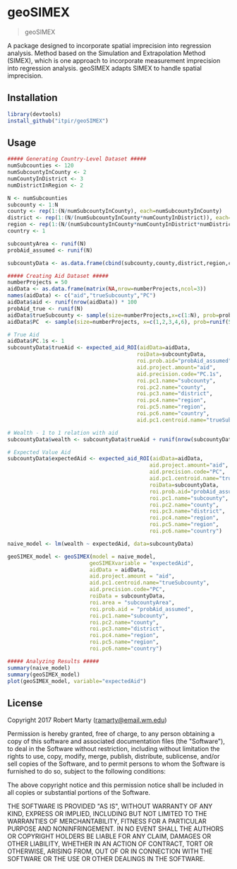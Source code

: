 
# geoSIMEX

> geoSIMEX

A package designed to incorporate spatial imprecision into regression analysis. Method based on the Simulation and Extrapolation Method (SIMEX), which is one approach to incorporate measurement imprecision into regression analysis. geoSIMEX adapts SIMEX to handle spatial imprecision.   

## Installation
```r
library(devtools)
install_github("itpir/geoSIMEX")
```

## Usage

```r
##### Generating Country-Level Dataset #####
numSubcounties <- 120
numSubcountyInCounty <- 2 
numCountyInDistrict <- 3
numDistrictInRegion <- 2

N <- numSubcounties
subcounty <- 1:N
county <- rep(1:(N/numSubcountyInCounty), each=numSubcountyInCounty)
district <- rep(1:(N/(numSubcountyInCounty*numCountyInDistrict)), each=(numSubcountyInCounty*numCountyInDistrict))
region <- rep(1:(N/(numSubcountyInCounty*numCountyInDistrict*numDistrictInRegion)), each=(numSubcountyInCounty*numCountyInDistrict*numDistrictInRegion))
country <- 1

subcountyArea <- runif(N)
probAid_assumed <- runif(N)

subcountyData <- as.data.frame(cbind(subcounty,county,district,region,country,probAid_assumed,subcountyArea))

##### Creating Aid Dataset #####
numberProjects = 50
aidData <- as.data.frame(matrix(NA,nrow=numberProjects,ncol=3))
names(aidData) <- c("aid","trueSubcounty","PC")
aidData$aid <- runif(nrow(aidData)) * 100
probAid_true <- runif(N)
aidData$trueSubcounty <- sample(size=numberProjects,x=c(1:N), prob=probAid_true, replace=TRUE)
aidData$PC  <- sample(size=numberProjects, x=c(1,2,3,4,6), prob=runif(5), replace=TRUE)

# True Aid
aidData$PC.1s <- 1
subcountyData$trueAid <- expected_aid_ROI(aidData=aidData, 
                                         roiData=subcountyData, 
                                         roi.prob.aid="probAid_assumed", 
                                         aid.project.amount="aid", 
                                         aid.precision.code="PC.1s", 
                                         roi.pc1.name="subcounty", 
                                         roi.pc2.name="county", 
                                         roi.pc3.name="district", 
                                         roi.pc4.name="region", 
                                         roi.pc5.name="region", 
                                         roi.pc6.name="country", 
                                         aid.pc1.centroid.name="trueSubcounty")

# Wealth - 1 to 1 relation with aid
subcountyData$wealth <- subcountyData$trueAid + runif(nrow(subcountyData))

# Expected Value Aid 
subcountyData$expectedAid <- expected_aid_ROI(aidData=aidData, 
                                             aid.project.amount="aid", 
                                             aid.precision.code="PC", 
                                             aid.pc1.centroid.name="trueSubcounty",
                                             roiData=subcountyData, 
                                             roi.prob.aid="probAid_assumed", 
                                             roi.pc1.name="subcounty", 
                                             roi.pc2.name="county", 
                                             roi.pc3.name="district", 
                                             roi.pc4.name="region", 
                                             roi.pc5.name="region", 
                                             roi.pc6.name="country")

naive_model <- lm(wealth ~ expectedAid, data=subcountyData)

geoSIMEX_model <- geoSIMEX(model = naive_model, 
                          geoSIMEXvariable = "expectedAid", 
                          aidData = aidData, 
                          aid.project.amount = "aid",
                          aid.pc1.centroid.name="trueSubcounty", 
                          aid.precision.code="PC",
                          roiData = subcountyData, 
                          roi.area = "subcountyArea", 
                          roi.prob.aid = "probAid_assumed", 
                          roi.pc1.name="subcounty", 
                          roi.pc2.name="county", 
                          roi.pc3.name="district", 
                          roi.pc4.name="region", 
                          roi.pc5.name="region", 
                          roi.pc6.name="country")

##### Analyzing Results #####
summary(naive_model)
summary(geoSIMEX_model)
plot(geoSIMEX_model, variable="expectedAid")
```

## License

Copyright 2017 Robert Marty (ramarty@email.wm.edu)

Permission is hereby granted, free of charge, to any person obtaining a copy of this software and associated documentation files (the "Software"), to deal in the Software without restriction, including without limitation the rights to use, copy, modify, merge, publish, distribute, sublicense, and/or sell copies of the Software, and to permit persons to whom the Software is furnished to do so, subject to the following conditions:

The above copyright notice and this permission notice shall be included in all copies or substantial portions of the Software.

THE SOFTWARE IS PROVIDED "AS IS", WITHOUT WARRANTY OF ANY KIND, EXPRESS OR IMPLIED, INCLUDING BUT NOT LIMITED TO THE WARRANTIES OF MERCHANTABILITY, FITNESS FOR A PARTICULAR PURPOSE AND NONINFRINGEMENT. IN NO EVENT SHALL THE AUTHORS OR COPYRIGHT HOLDERS BE LIABLE FOR ANY CLAIM, DAMAGES OR OTHER LIABILITY, WHETHER IN AN ACTION OF CONTRACT, TORT OR OTHERWISE, ARISING FROM, OUT OF OR IN CONNECTION WITH THE SOFTWARE OR THE USE OR OTHER DEALINGS IN THE SOFTWARE.

